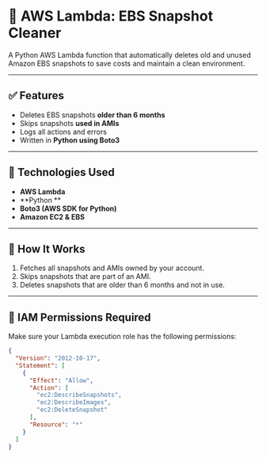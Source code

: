 # 🧹 AWS Lambda: EBS Snapshot Cleaner

A Python AWS Lambda function that automatically deletes old and unused Amazon EBS snapshots to save costs and maintain a clean environment.

---

## ✅ Features

* Deletes EBS snapshots **older than 6 months**
* Skips snapshots **used in AMIs**
* Logs all actions and errors
* Written in **Python using Boto3**


---

## 🧠 Technologies Used

* **AWS Lambda**
* \*\*Python \*\*
* **Boto3 (AWS SDK for Python)**
* **Amazon EC2 & EBS**

---

## 🚀 How It Works

1. Fetches all snapshots and AMIs owned by your account.
2. Skips snapshots that are part of an AMI.
3. Deletes snapshots that are older than 6 months and not in use.

---

## 🔐 IAM Permissions Required

Make sure your Lambda execution role has the following permissions:

```json
{
  "Version": "2012-10-17",
  "Statement": [
    {
      "Effect": "Allow",
      "Action": [
        "ec2:DescribeSnapshots",
        "ec2:DescribeImages",
        "ec2:DeleteSnapshot"
      ],
      "Resource": "*"
    }
  ]
}
```
